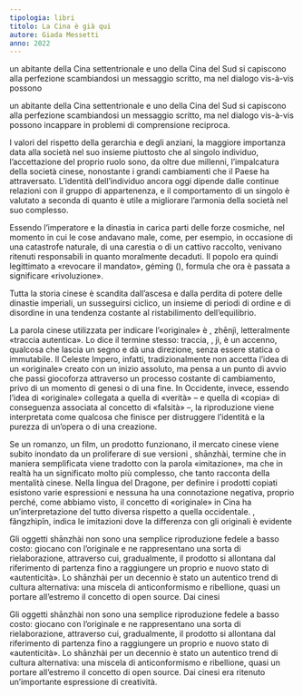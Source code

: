 ```yaml
---
tipologia: libri
titolo: La Cina è già qui
autore: Giada Messetti
anno: 2022
---
```


un abitante della Cina settentrionale e uno della Cina del Sud si capiscono alla perfezione scambiandosi un messaggio scritto, ma nel dialogo vis-à-vis possono

un abitante della Cina settentrionale e uno della Cina del Sud si capiscono alla perfezione scambiandosi un messaggio scritto, ma nel dialogo vis-à-vis possono incappare in problemi di comprensione reciproca.

I valori del rispetto della gerarchia e degli anziani, la maggiore importanza data alla società nel suo insieme piuttosto che al singolo individuo, l’accettazione del proprio ruolo sono, da oltre due millenni, l’impalcatura della società cinese, nonostante i grandi cambiamenti che il Paese ha attraversato. L’identità dell’individuo ancora oggi dipende dalle continue relazioni con il gruppo di appartenenza, e il comportamento di un singolo è valutato a seconda di quanto è utile a migliorare l’armonia della società nel suo complesso.

Essendo l’imperatore e la dinastia in carica parti delle forze cosmiche, nel momento in cui le cose andavano male, come, per esempio, in occasione di una catastrofe naturale, di una carestia o di un cattivo raccolto, venivano ritenuti responsabili in quanto moralmente decaduti. Il popolo era quindi legittimato a «revocare il mandato», gémìng (), formula che ora è passata a significare «rivoluzione».

Tutta la storia cinese è scandita dall’ascesa e dalla perdita di potere delle dinastie imperiali, un susseguirsi ciclico, un insieme di periodi di ordine e di disordine in una tendenza costante al ristabilimento dell’equilibrio.

La parola cinese utilizzata per indicare l’«originale» è , zhēnjì, letteralmente «traccia autentica». Lo dice il termine stesso: traccia, , jì, è un accenno, qualcosa che lascia un segno e dà una direzione, senza essere statica o immutabile. Il Celeste Impero, infatti, tradizionalmente non accetta l’idea di un «originale» creato con un inizio assoluto, ma pensa a un punto di avvio che passi giocoforza attraverso un processo costante di cambiamento, privo di un momento di genesi o di una fine. In Occidente, invece, essendo l’idea di «originale» collegata a quella di «verità» – e quella di «copia» di conseguenza associata al concetto di «falsità» –, la riproduzione viene interpretata come qualcosa che finisce per distruggere l’identità e la purezza di un’opera o di una creazione.

Se un romanzo, un film, un prodotto funzionano, il mercato cinese viene subito inondato da un proliferare di sue versioni , shānzhài, termine che in maniera semplificata viene tradotto con la parola «imitazione», ma che in realtà ha un significato molto più complesso, che tanto racconta della mentalità cinese. Nella lingua del Dragone, per definire i prodotti copiati esistono varie espressioni e nessuna ha una connotazione negativa, proprio perché, come abbiamo visto, il concetto di «originale» in Cina ha un’interpretazione del tutto diversa rispetto a quella occidentale. , fǎngzhìpǐn, indica le imitazioni dove la differenza con gli originali è evidente

Gli oggetti shānzhài non sono una semplice riproduzione fedele a basso costo: giocano con l’originale e ne rappresentano una sorta di rielaborazione, attraverso cui, gradualmente, il prodotto si allontana dal riferimento di partenza fino a raggiungere un proprio e nuovo stato di «autenticità». Lo shānzhài per un decennio è stato un autentico trend di cultura alternativa: una miscela di anticonformismo e ribellione, quasi un portare all’estremo il concetto di open source. Dai cinesi

Gli oggetti shānzhài non sono una semplice riproduzione fedele a basso costo: giocano con l’originale e ne rappresentano una sorta di rielaborazione, attraverso cui, gradualmente, il prodotto si allontana dal riferimento di partenza fino a raggiungere un proprio e nuovo stato di «autenticità». Lo shānzhài per un decennio è stato un autentico trend di cultura alternativa: una miscela di anticonformismo e ribellione, quasi un portare all’estremo il concetto di open source. Dai cinesi era ritenuto un’importante espressione di creatività.
